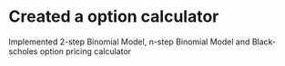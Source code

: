 <h1>Created a option calculator</h1>

Implemented 2-step Binomial Model, n-step Binomial Model and Black-scholes option pricing calculator
